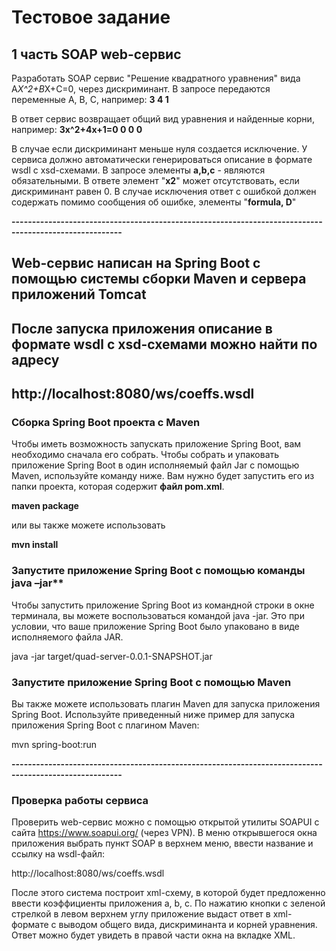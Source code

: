 # Тестовое задание

## 1 часть SOAP web-сервис
Разработать SOAP сервис "Решение квадратного уравнения" вида A*X^2+B*X+C=0, через дискриминант.
В запросе передаются переменные A, B, C, например:
**<request>
    <a>3</a>
    <b>4</b>
    <c>1</c>
</request>**

В ответ сервис возвращает общий вид уравнения и найденные корни, например:
**<response>
    <formula>3x^2+4x+1=0</formula>
    <D>0</D>
    <x1>0</x1>
    <x2>0</x2>
</response>**

В случае если дискриминант меньше нуля создается исключение. У сервиса должно автоматически 
генерироваться описание в формате wsdl с xsd-схемами. В запросе элементы **a,b,c** - являются обязательными.
В ответе элемент "**x2**" может отсутствовать, если дискриминант равен 0.
В случае исключения ответ с ошибкой должен содержать помимо сообщения об ошибке, элементы "**formula, D**"

**-------------------------------------------------------------------------------------------------------**

## Web-сервис написан на Spring Boot c помощью системы сборки Maven и сервера приложений Tomcat
## После запуска приложения описание в формате wsdl c xsd-схемами можно найти по адресу
## http://localhost:8080/ws/coeffs.wsdl

### Сборка Spring Boot проекта с Maven

Чтобы иметь возможность запускать приложение Spring Boot, вам необходимо сначала его собрать. Чтобы собрать 
и упаковать приложение Spring Boot в один исполняемый файл Jar с помощью Maven, используйте команду ниже. 
Вам нужно будет запустить его из папки проекта, которая содержит **файл pom.xml**.

**maven package**

или вы также можете использовать

**mvn install**

### Запустите приложение Spring Boot с помощью команды java –jar**

Чтобы запустить приложение Spring Boot из командной строки в окне терминала, вы можете воспользоваться 
командой java -jar. Это при условии, что ваше приложение Spring Boot было упаковано в виде исполняемого 
файла JAR. 

java -jar target/quad-server-0.0.1-SNAPSHOT.jar

### Запустите приложение Spring Boot с помощью Maven

Вы также можете использовать плагин Maven для запуска приложения Spring Boot. Используйте приведенный 
ниже пример для запуска приложения Spring Boot с плагином Maven:

mvn spring-boot:run

**-------------------------------------------------------------------------------------------------------**

### Проверка работы сервиса

Проверить web-сервис можно с помощью открытой утилиты SOAPUI с сайта https://www.soapui.org/ (через VPN). 
В меню открывшегося окна приложения выбрать пункт SOAP в верхнем меню, ввести название и ссылку на wsdl-файл:

http://localhost:8080/ws/coeffs.wsdl

После этого система построит xml-схему, в которой будет предложенно ввести коэффициенты приложения a, b, с. 
По нажатию кнопки с зеленой стрелкой в левом верхнем углу приложение выдаст ответ в xml-формате с выводом 
общего вида, дискриминанта и корней уравнения. Ответ можно будет увидеть в правой части окна на вкладке XML. 